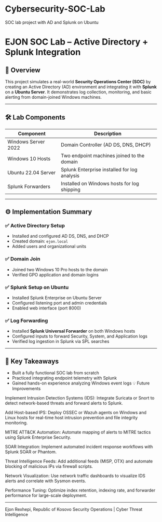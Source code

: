 # Cybersecurity-SOC-Lab
 SOC lab project with AD and Splunk on Ubuntu

# EJON SOC Lab – Active Directory + Splunk Integration

## 🧠 Overview

This project simulates a real-world **Security Operations Center (SOC)** by creating an Active Directory (AD) environment and integrating it with **Splunk** on a **Ubuntu Server**. It demonstrates log collection, monitoring, and basic alerting from domain-joined Windows machines.

---

## 🛠️ Lab Components

| Component           | Description                                  |
|---------------------|----------------------------------------------|
| Windows Server 2022 | Domain Controller (AD DS, DNS, DHCP)         |
| Windows 10 Hosts    | Two endpoint machines joined to the domain   |
| Ubuntu 22.04 Server | Splunk Enterprise installed for log analysis |
| Splunk Forwarders   | Installed on Windows hosts for log shipping  |

---

## ⚙️ Implementation Summary

### ✅ Active Directory Setup
- Installed and configured AD DS, DNS, and DHCP
- Created domain: `ejon.local`
- Added users and organizational units

### ✅ Domain Join
- Joined two Windows 10 Pro hosts to the domain
- Verified GPO application and domain logins

### ✅ Splunk Setup on Ubuntu
- Installed Splunk Enterprise on Ubuntu Server
- Configured listening port and admin credentials
- Enabled web interface (port 8000)

### ✅ Log Forwarding
- Installed **Splunk Universal Forwarder** on both Windows hosts
- Configured inputs to forward Security, System, and Application logs
- Verified log ingestion in Splunk via SPL searches

---

## 🧠 Key Takeaways

- Built a fully functional SOC lab from scratch
- Practiced integrating endpoint telemetry with Splunk
- Gained hands-on experience analyzing Windows event logs
💡 Future Improvements

Implement Intrusion Detection Systems (IDS): Integrate Suricata or Snort to detect network-based threats and forward alerts to Splunk.

Add Host-based IPS: Deploy OSSEC or Wazuh agents on Windows and Linux hosts for real-time host intrusion prevention and file integrity monitoring.

MITRE ATT&CK Automation: Automate mapping of alerts to MITRE tactics using Splunk Enterprise Security.

SOAR Integration: Implement automated incident response workflows with Splunk SOAR or Phantom.

Threat Intelligence Feeds: Add additional feeds (MISP, OTX) and automate blocking of malicious IPs via firewall scripts.

Network Visualization: Use network traffic dashboards to visualize IDS alerts and correlate with Sysmon events.

Performance Tuning: Optimize index retention, indexing rate, and forwarder performance for large-scale deployment.

---
Ejon Rexhepi, Republic of Kosovo
Security Operations | Cyber Threat Intelligence



